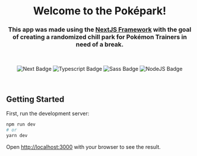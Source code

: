 <div align="center">
  <h1>Welcome to the Poképark!</h1>
  <h3>
    This app was made using the <a href="https://nextjs.org/">NextJS Framework</a> with the goal of creating a randomized chill park for Pokémon Trainers in need of a break.
  </h3>

<br />

![Next Badge](https://img.shields.io/badge/-Next-%23000000?logo=next.js&logoColor=white&style=flat-square)
![Typescript Badge](https://img.shields.io/badge/-Typescript-%233178C6?logo=typescript&logoColor=white&style=flat-square)
![Sass Badge](https://img.shields.io/badge/-Sass-%23CC6699?logo=sass&logoColor=white&style=flat-square)
![NodeJS Badge](https://img.shields.io/badge/-Node.js-%23339933?logo=node.js&logoColor=white&style=flat-square)

<br />

</div>

## Getting Started

First, run the development server:

```bash
npm run dev
# or
yarn dev
```

Open [http://localhost:3000](http://localhost:3000) with your browser to see the result.
